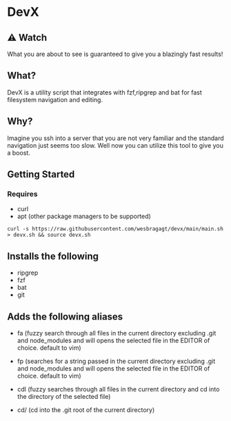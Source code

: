 # DevX

## ⚠️ Watch

What you are about to see is guaranteed to give you a blazingly fast results!

## What?

DevX is a utility script that integrates with fzf,ripgrep and bat for fast filesystem navigation and editing.

## Why?

Imagine you ssh into a server that you are not very familiar and the standard navigation just seems too slow. Well now you can utilize this tool to give you a boost.

## Getting Started

### Requires

- curl
- apt (other package managers to be supported)

```
curl -s https://raw.githubusercontent.com/wesbragagt/devx/main/main.sh > devx.sh && source devx.sh
```

## Installs the following

- ripgrep
- fzf
- bat
- git

## Adds the following aliases

- fa (fuzzy search through all files in the current directory excluding .git and node_modules and will opens the selected file in the EDITOR of choice. default to vim)
  <TBD example giph>

- fp (searches for a string passed in the current directory excluding .git and node_modules and will opens the selected file in the EDITOR of choice. default to vim)
  <TBD example giph>

- cdl (fuzzy searches through all files in the current directory and cd into the directory of the selected file)
  <TBD example giph>

- cd/ (cd into the .git root of the current directory)
  <TBD example giph>
